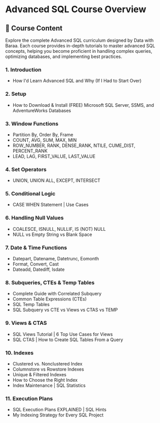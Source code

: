 # Advanced SQL Course Overview

## 🚀 Course Content

Explore the complete Advanced SQL curriculum designed by Data with Baraa. Each course provides in-depth tutorials to master advanced SQL concepts, helping you become proficient in handling complex queries, optimizing databases, and implementing best practices.

### **1. Introduction**
- How I'd Learn Advanced SQL and Why (If I Had to Start Over)

### **2. Setup**
- How to Download & Install (FREE) Microsoft SQL Server, SSMS, and AdventureWorks Databases

### **3. Window Functions**
- Partition By, Order By, Frame  
- COUNT, AVG, SUM, MAX, MIN  
- ROW_NUMBER, RANK, DENSE_RANK, NTILE, CUME_DIST, PERCENT_RANK  
- LEAD, LAG, FIRST_VALUE, LAST_VALUE

### **4. Set Operators**
- UNION, UNION ALL, EXCEPT, INTERSECT

### **5. Conditional Logic**
- CASE WHEN Statement | Use Cases

### **6. Handling Null Values**
- COALESCE, ISNULL, NULLIF, IS (NOT) NULL  
- NULL vs Empty String vs Blank Space

### **7. Date & Time Functions**
- Datepart, Datename, Datetrunc, Eomonth  
- Format, Convert, Cast  
- Dateadd, Datediff, Isdate

### **8. Subqueries, CTEs & Temp Tables**
- Complete Guide with Correlated Subquery  
- Common Table Expressions (CTEs)  
- SQL Temp Tables  
- SQL Subquery vs CTE vs Views vs CTAS vs TEMP

### **9. Views & CTAS**
- SQL Views Tutorial | 6 Top Use Cases for Views  
- SQL CTAS | How to Create SQL Tables From a Query

### **10. Indexes**
- Clustered vs. Nonclustered Index  
- Columnstore vs Rowstore Indexes  
- Unique & Filtered Indexes  
- How to Choose the Right Index  
- Index Maintenance | SQL Statistics

### **11. Execution Plans**
- SQL Execution Plans EXPLAINED | SQL Hints  
- My Indexing Strategy for Every SQL Project
